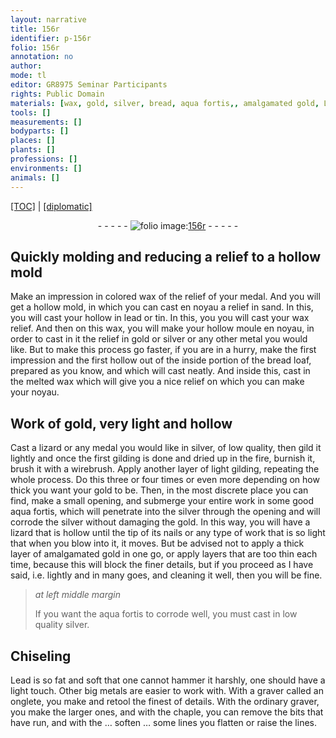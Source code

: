 ```yaml
---
layout: narrative
title: 156r
identifier: p-156r
folio: 156r
annotation: no
author:
mode: tl
editor: GR8975 Seminar Participants
rights: Public Domain
materials: [wax, gold, silver, bread, aqua fortis,, amalgamated gold, Lead]
tools: []
measurements: []
bodyparts: []
places: []
plants: []
professions: []
environments: []
animals: []
---
```


 <p><a href="{{ site.baseurl }}/translation/">[TOC]</a> | <a href="{{ site.baseurl }}/texts/p-156r_tc/" target="_blank">[diplomatic]</a></p><div class="folio" align="center">- - - - - <a href="http://gallica.bnf.fr/ark:/12148/btv1b10500001g/f317.item.r=" target="_blank"><img src="https://cu-mkp.github.io/2017-workshop-edition/assets/photo-icon.png" alt="folio image: " style="display:inline-block; margin-bottom:-3px;"/>156r</a> - - - - - </div>  
  

## Quickly molding and reducing a relief to a hollow <span class="x">mold</span>

 
Make an impression in colored wax of the relief of your medal. And you will get a hollow mold, in which you can cast en noyau a relief in sand. In this, you will cast your hollow in lead or tin. In this, you you will cast your wax relief. And then on this <span class="m">wax</span>, you will make your hollow moule en noyau, in order to cast in it the relief in <span class="m">gold</span> or <span class="m">silver</span> or any other metal you would like. But to make this process go faster, if you are in a hurry, make the first impression and the first hollow out of the inside portion of the <span class="m">bread</span> loaf, prepared as you know, and which will cast neatly. And inside this, cast in the melted <span class="m">wax</span> which will give you a nice relief on which you can make your noyau.
 
 
  

## Work of <span class="m">gold</span>, very light and hollow

 
Cast a lizard or any medal you would like in <span class="m">silver</span>, of low quality, then gild it lightly and once the first gilding is done and dried up in the fire, burnish it, brush it with a wirebrush. Apply another layer of light gilding, repeating the whole process. Do this three or four times or even more depending on how thick you want your <span class="m">gold</span> to be. Then, in the most discrete place you can find, make a small opening, and submerge your entire work in some good <span class="m">aqua fortis,</span> which will penetrate into the <span class="m">silver</span> through the opening and will corrode the <span class="m">silver</span> without damaging the <span class="m">gold</span>. In this way, you will have a lizard that is hollow until the tip of its nails or any type of work that is so light that when you blow into it, it moves. But be advised not to apply a thick layer of <span class="m">amalgamated gold</span> in one go, or apply layers that are too thin each time, because this will block the finer details, but if you proceed as I have said, <span class="x">i.e.</span> lightly and in many goes, and cleaning it well, then you will be fine.
 
> *at left middle margin*
> 
> 
>   If you want the aqua fortis to corrode well, you must cast in low quality silver.
 
 
  

## Chiseling

 
<span class="m">Lead</span> is so fat and soft that one cannot hammer it harshly, one should have a light touch. Other big metals are easier to work with. With a graver called an onglete, you make and retool the finest of details. With the ordinary graver, you make the larger ones, and with the chaple, you can remove the bits that have run, and with the <span class="x">…</span> soften <span class="x">…</span> some lines you flatten or raise the lines.
 
 